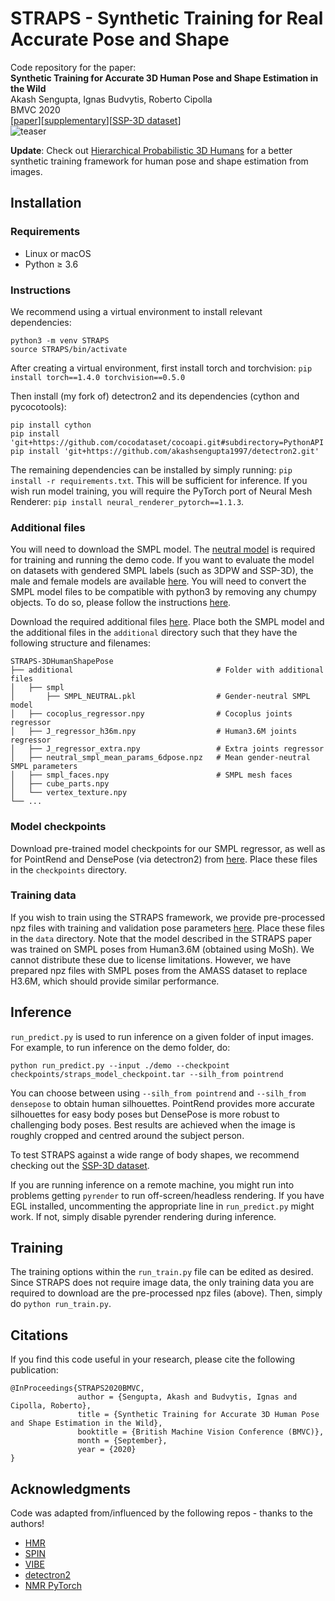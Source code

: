 # STRAPS - Synthetic Training for Real Accurate Pose and Shape

Code repository for the paper:  
**Synthetic Training for Accurate 3D Human Pose and Shape Estimation in the Wild**  
Akash Sengupta, Ignas Budvytis, Roberto Cipolla  
BMVC 2020  
[[paper](https://www.bmvc2020-conference.com/assets/papers/0081.pdf)][[supplementary](https://www.bmvc2020-conference.com/assets/supp/0081_supp.pdf)][[SSP-3D dataset](https://github.com/akashsengupta1997/SSP-3D)]  
![teaser](teaser.png)

**Update**: Check out [Hierarchical Probabilistic 3D Humans](https://github.com/akashsengupta1997/HierarchicalProbabilistic3DHuman) for a better synthetic training framework for human pose and shape estimation from images.

## Installation

### Requirements
- Linux or macOS
- Python ≥ 3.6

### Instructions
We recommend using a virtual environment to install relevant dependencies:
```
python3 -m venv STRAPS
source STRAPS/bin/activate
```
After creating a virtual environment, first install torch and torchvision: `pip install torch==1.4.0 torchvision==0.5.0`

Then install (my fork of) detectron2 and its dependencies (cython and pycocotools):
```
pip install cython
pip install 'git+https://github.com/cocodataset/cocoapi.git#subdirectory=PythonAPI'
pip install 'git+https://github.com/akashsengupta1997/detectron2.git'
```

The remaining dependencies can be installed by simply running: `pip install -r requirements.txt`. This will be sufficient for inference. If you wish run model training, you will require the PyTorch port of Neural Mesh Renderer: `pip install neural_renderer_pytorch==1.1.3`.

### Additional files
You will need to download the SMPL model. The [neutral model](http://smplify.is.tue.mpg.de) is required for training and running the demo code. If you want to evaluate the model on datasets with gendered SMPL labels (such as 3DPW and SSP-3D), the male and female models are available [here](http://smpl.is.tue.mpg.de). You will need to convert the SMPL model files to be compatible with python3 by removing any chumpy objects. To do so, please follow the instructions [here](https://github.com/vchoutas/smplx/tree/master/tools).

Download the required additional files [here](https://drive.google.com/drive/folders/1phJix1Fp-AbJgoLImb19eXCWEK7ZnAp_?usp=sharing). Place both the SMPL model and the additional files in the `additional` directory such that they have the following structure and filenames:

    STRAPS-3DHumanShapePose
    ├── additional                                # Folder with additional files
    │   ├── smpl
    │       ├── SMPL_NEUTRAL.pkl                  # Gender-neutral SMPL model 
    │   ├── cocoplus_regressor.npy                # Cocoplus joints regressor
    │   ├── J_regressor_h36m.npy                  # Human3.6M joints regressor
    │   ├── J_regressor_extra.npy                 # Extra joints regressor
    │   ├── neutral_smpl_mean_params_6dpose.npz   # Mean gender-neutral SMPL parameters
    │   ├── smpl_faces.npy                        # SMPL mesh faces
    │   ├── cube_parts.npy
    │   └── vertex_texture.npy                    
    └── ...

### Model checkpoints
Download pre-trained model checkpoints for our SMPL regressor, as well as for PointRend and DensePose (via detectron2) from [here](https://drive.google.com/drive/folders/1QX5NBR6GgmfP206bMHN9ZgK8_1QEKSdg?usp=sharing). Place these files in the `checkpoints` directory.

### Training data
If you wish to train using the STRAPS framework, we provide pre-processed npz files with training and validation pose parameters [here](https://drive.google.com/drive/folders/1CLOqQBrTos7vhohjFcU2OFkNYmyvQf6t?usp=sharing). Place these files in the `data` directory. Note that the model described in the STRAPS paper was trained on SMPL poses from Human3.6M (obtained using MoSh). We cannot distribute these due to license limitations. However, we have prepared npz files with SMPL poses from the AMASS dataset to replace H3.6M, which should provide similar performance.

## Inference
`run_predict.py` is used to run inference on a given folder of input images. For example, to run inference on the demo folder, do:
```
python run_predict.py --input ./demo --checkpoint checkpoints/straps_model_checkpoint.tar --silh_from pointrend
```
You can choose between using `--silh_from pointrend` and `--silh_from densepose`  to obtain human silhouettes. PointRend provides more accurate silhouettes for easy body poses but DensePose is more robust to challenging body poses. Best results are achieved when the image is roughly cropped and centred around the subject person.

To test STRAPS against a wide range of body shapes, we recommend checking out the [SSP-3D dataset](https://github.com/akashsengupta1997/SSP-3D).

If you are running inference on a remote machine, you might run into problems getting `pyrender` to run off-screen/headless rendering. If you have EGL installed, uncommenting the appropriate line in `run_predict.py` might work. If not, simply disable pyrender rendering during inference.

## Training
The training options within the `run_train.py` file can be edited as desired. Since STRAPS does not require image data, the only training data you are required to download are the pre-processed npz files (above). Then, simply do `python run_train.py`.

## Citations

If you find this code useful in your research, please cite the following publication:
```
@InProceedings{STRAPS2020BMVC,
               author = {Sengupta, Akash and Budvytis, Ignas and Cipolla, Roberto},
               title = {Synthetic Training for Accurate 3D Human Pose and Shape Estimation in the Wild},
               booktitle = {British Machine Vision Conference (BMVC)},
               month = {September},
               year = {2020}                         
}
```


## Acknowledgments
Code was adapted from/influenced by the following repos - thanks to the authors!

- [HMR](https://github.com/akanazawa/hmr)
- [SPIN](https://github.com/nkolot/SPIN)
- [VIBE](https://github.com/mkocabas/VIBE)
- [detectron2](https://github.com/facebookresearch/detectron2)
- [NMR PyTorch](https://github.com/daniilidis-group/neural_renderer)
